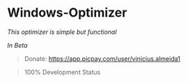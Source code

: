 # Windows-Optimizer

_This optimizer is simple but functional_

_In Beta_

>Donate: https://app.picpay.com/user/vinicius.almeida1

>100% Development Status
